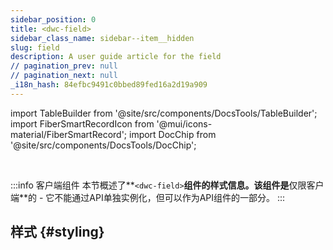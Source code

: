 ```yaml
---
sidebar_position: 0
title: <dwc-field>
sidebar_class_name: sidebar--item__hidden
slug: field
description: A user guide article for the field
// pagination_prev: null
// pagination_next: null
_i18n_hash: 84efbc9491c0bbed89fed16a2d19a909
---
```

import TableBuilder from '@site/src/components/DocsTools/TableBuilder';
import FiberSmartRecordIcon from '@mui/icons-material/FiberSmartRecord';
import DocChip from '@site/src/components/DocsTools/DocChip';

<DocChip chip='shadow' />

<br />

:::info 客户端组件
本节概述了**`<dwc-field>`**组件的样式信息。该组件是**仅限客户端**的 - 它不能通过API单独实例化，但可以作为API组件的一部分。
:::

## 样式 {#styling}

<TableBuilder name="dwc-field" clientComponent />
